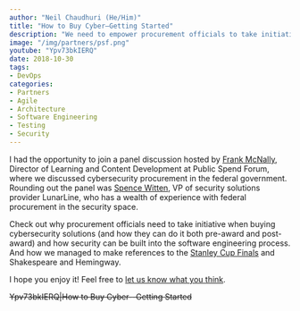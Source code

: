 ```yaml
---
author: "Neil Chaudhuri (He/Him)"
title: "How to Buy Cyber—Getting Started"
description: "We need to empower procurement officials to take initiative when buying cybersecurity solutions. This is how."
image: "/img/partners/psf.png"
youtube: "Ypv73bkIERQ"
date: 2018-10-30
tags:
- DevOps
categories: 
- Partners
- Agile
- Architecture
- Software Engineering
- Testing
- Security
---
```


I had the opportunity to join a panel discussion hosted by [Frank McNally](https://www.linkedin.com/in/frankmcnally-govcon-marketing/),
Director of Learning and Content Development at Public Spend Forum, where we discussed cybersecurity procurement in the federal government.
Rounding out the panel was [Spence Witten](https://www.linkedin.com/in/spence-aintfiredmeyet-witten), 
VP of security solutions provider LunarLine, who has a wealth of experience with federal procurement in the 
security space.

Check out why procurement officials need to take initiative when buying cybersecurity solutions (and how they can do it
both pre-award and post-award) and how security can be built into the software engineering process. And how we managed to 
make references to the [Stanley Cup Finals](https://en.wikipedia.org/wiki/2018_Stanley_Cup_Finals) and Shakespeare and Hemingway. 

I hope you enjoy it! Feel free to [let us know what you think](/contact).

~~Ypv73bkIERQ|How to Buy Cyber--Getting Started~~


